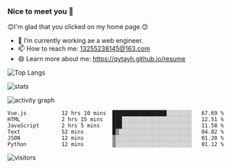 ### Nice to meet you 👋

😊I'm glad that you clicked on my home page.😊

- 🔭 I’m currently working ae a web engineer.
- 📫 How to reach me: 13255238145@163.com
- 😄 Learn more about me: https://qytayh.github.io/resume

![Top Langs](https://github-readme-stats.vercel.app/api/top-langs?username=qytayh) 

![stats](https://github-readme-stats.vercel.app/api?username=qytayh&show_icons=true&theme=radical&layout=compact)
	
![activity graph](https://activity-graph.herokuapp.com/graph?username=qytayh&theme=dracula)

<!--START_SECTION:waka-->

```text
Vue.js           12 hrs 10 mins  █████████████████░░░░░░░░   67.69 %
HTML             2 hrs 15 mins   ███░░░░░░░░░░░░░░░░░░░░░░   12.51 %
JavaScript       2 hrs 5 mins    ███░░░░░░░░░░░░░░░░░░░░░░   11.58 %
Text             52 mins         █▒░░░░░░░░░░░░░░░░░░░░░░░   04.82 %
JSON             12 mins         ▒░░░░░░░░░░░░░░░░░░░░░░░░   01.20 %
Python           12 mins         ▒░░░░░░░░░░░░░░░░░░░░░░░░   01.12 %
```

<!--END_SECTION:waka-->

![visitors](https://visitor-badge.glitch.me/badge?page_id=qytayh)


<!--
**qytayh/qytayh** is a ✨ _special_ ✨ repository because its `README.md` (this file) appears on your GitHub profile.

Here are some ideas to get you started:

- 🔭 I’m currently working on ...
- 🌱 I’m currently learning ...
- 👯 I’m looking to collaborate on ...
- 🤔 I’m looking for help with ...
- 💬 Ask me about ...
- 📫 How to reach me: ...
- 😄 Pronouns: ...
- ⚡ Fun fact: ...
-->
